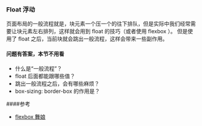 ### Float 浮动

页面布局的一般流程就是，块元素一个压一个的往下排队，但是实际中我们经常需要让块元素左右排列，这样就会用到 float 的技巧（或者使用 flexbox ）。 但是使用了 float 之后，当前块就会跳出一般流程，这样会带来一些副作用。

#### 问题有答案，本节不用看

* 什么是“一般流程”？
* float 后面都能跟哪些值？
* 跳出一般流程之后，会有哪些麻烦？
* box-sizing: border-box 的作用是？

####参考

* [flexbox 舞娘](http://www.haoqicat.com/bianguaishou/haoqicat.com/flexbox-dancer)
